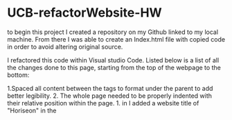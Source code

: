 # UCB-refactorWebsite-HW
to begin this project I created a repository on my Github linked to my local machine. From there I was able to create an Index.html file with copied code in order to avoid altering original source.

I refactored this code within Visual studio Code. Listed below is a list of all the changes done to this page, starting from the top of the webpage to the bottom:

<html> 
1.Spaced all content between the <html> tags to format under the parent to add better legibility.
2. The whole page needed to be properly indented with their relative position within the page. 

<head>
1. in <head> I added a website title of "Horiseon" in the <title> tags.
2. Spaced a line between the <head>  and <body>  tags to seperate sections.

<body>
1. in class <header> I changed the <div> tag to a <header> tag in order to seperate the information in the layout, creating the top of the body.
2. In <header> added <nav> tags for the link navigation list items. Also changed the CSS rule in order to select <nav> tags with the list items
3. commented out each section to make legible labels for each part of content
4. Added alt="" attributes to each image as well as descriptions for images
5.reorganized the <h> tags to be in order for page to evenly flow the size of headings throughout the page.
6. Changed all <div> tags to coincide with more appropriate labels of division for the content.
7. the content section changed from <div> tags to <article> as these sections are main content. 
8. Benefits section changed <div> tags to <aside> tags to coincide with their sidebar information.